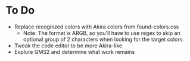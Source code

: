 # To Do
- Replace recognized colors with Akira colors from found-colors.css
  - Note: The format is ARGB, so you'll have to use regex to skip an optional group of 2 characters when looking for the target colors.
- Tweak the code editor to be more Akira-like 
- Explore GMS2 and determine what work remains